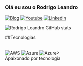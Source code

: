 

### Olá eu sou o Rodrigo Leandro

[![Blog](https://img.shields.io/website?label=RJLConsultoria&url=https://github.com/rjlconsultoria)](https://github.com/rjlconsultoria)
[![Youtube](https://img.shields.io/badge/YouTube-FF0000?style=for-the-badge&logo=youtube&logoColor=white)](https://github.com/rjlconsultoria)
[![Linkedin](https://img.shields.io/badge/LinkedIn-0077B5?style=Rodrigo.Leansero&logo=linkedin&logoColor=white)](https://lindekin.com/li/rodrigojleandro)

![Rodrigo Leandro GitHub stats](https://github-readme-stats.vercel.app/api?username=rjlconsultoria&show_icons=true&theme=dark)

##Tecnologias
<div style="display: inline_block"><br/>
	<img align="center" alt="AWS" src="https://img.shields.io/badge/Amazon_AWS-FF9900?style=for-the-badge&logo=amazonaws&logoColor=white" />
	<img align="center" alt="Azure" src="https://img.shields.io/badge/microsoft%20azure-0089D6?style=for-the-badge&logo=microsoft-azure&logoColor=white"/>
	<img align="center" alt="Azure" src="https://img.shields.io/badge/Google_Cloud-4285F4?style=for-the-badge&logo=google-cloud&logoColor=red"

</div>><br/>
Apaixonado por tecnologia
